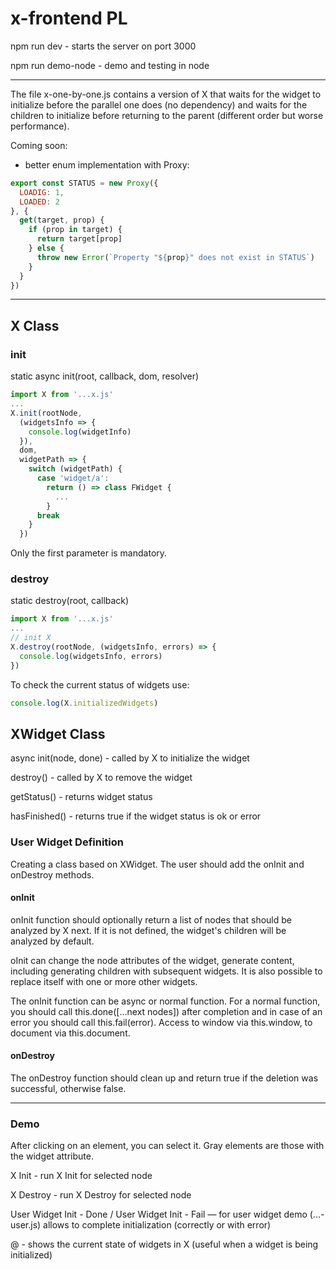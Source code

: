 # x-frontend PL

npm run dev - starts the server on port 3000

npm run demo-node - demo and testing in node

---

The file x-one-by-one.js contains a version of X that waits for the widget to initialize before the parallel one does (no dependency) and waits for the children to initialize before returning to the parent (different order but worse performance).

Coming soon:
- better enum implementation with Proxy:
```js
export const STATUS = new Proxy({
  LOADIG: 1,
  LOADED: 2
}, {
  get(target, prop) {
    if (prop in target) {
      return target[prop]
    } else {
      throw new Error(`Property "${prop}" does not exist in STATUS`)
    }
  }
})
```

---

## X Class

### init

static async init(root, callback, dom, resolver)

```js
import X from '...x.js'
...
X.init(rootNode,
  (widgetsInfo => {
    console.log(widgetInfo)
  }),
  dom,
  widgetPath => {
    switch (widgetPath) {
      case 'widget/a':
        return () => class FWidget {
          ...
        }
      break
    }
  })
```

Only the first parameter is mandatory.


### destroy

static destroy(root, callback)

```js
import X from '...x.js'
...
// init X
X.destroy(rootNode, (widgetsInfo, errors) => {
  console.log(widgetsInfo, errors)
})
```

To check the current status of widgets use:
```js
console.log(X.initializedWidgets)
```



## XWidget Class

async init(node, done) - called by X to initialize the widget

destroy() - called by X to remove the widget

getStatus() - returns widget status

hasFinished() - returns true if the widget status is ok or error



### User Widget Definition

Creating a class based on XWidget.
The user should add the onInit and onDestroy methods.

#### onInit

onInit function should optionally return a list of nodes that should be analyzed by X next. If it is not defined, the widget's children will be analyzed by default.

oInit can change the node attributes of the widget, generate content, including generating children with subsequent widgets. It is also possible to replace itself with one or more other widgets.

The onInit function can be async or normal function.
For a normal function, you should call this.done([...next nodes]) after completion and in case of an error you should call this.fail(error).
Access to window via this.window, to document via this.document.

#### onDestroy

The onDestroy function should clean up and return true if the deletion was successful, otherwise false.


---


### Demo

After clicking on an element, you can select it. Gray elements are those with the widget attribute.

X Init - run X Init for selected node

X Destroy - run X Destroy for selected node

User Widget Init - Done / User Widget Init - Fail — for user widget demo (...-user.js) allows to complete initialization (correctly or with error)

@ - shows the current state of widgets in X (useful when a widget is being initialized)
